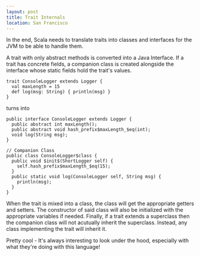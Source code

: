 ```yaml
---
layout: post
title: Trait Internals
location: San Francisco
---
```


In the end, Scala needs to translate traits into classes and interfaces for the JVM to be able to handle them.

A trait with only abstract methods is converted into a Java Interface. If a trait has concrete fields, a companion class is created alongside the interface whose static fields hold the trait's values.

    trait ConsoleLogger extends Logger {
      val maxLength = 15
      def log(msg: String) { println(msg) }
    }

turns into

    public interface ConsoleLogger extends Logger {
      public abstract int maxLength();
      public abstract void hash_prefix$maxLength_$eq(int);
      void log(String msg);
    }

    // Companion Class
    public class ConsoleLogger$class {
      public void $init$(ShortLogger self) {
        self.hash_prefix$maxLength_$eq(15);
      }
      public static void log(ConsoleLogger self, String msg) {
        println(msg);
      }
    }

When the trait is mixed into a class, the class will get the appropriate getters and setters. The constructor of said class will also be initialized with the appropriate variables if needed. Finally, if a trait extends a superclass then the companion class will not acutually inherit the superclass. Instead, any class implementing the trait will inherit it.

Pretty cool - It's always interesting to look under the hood, especially with what they're doing with this language!

